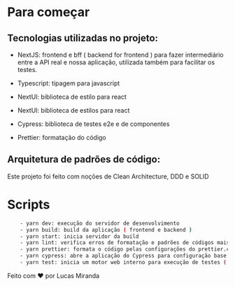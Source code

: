 # Para começar
## Tecnologias utilizadas no projeto:

* NextJS: frontend e bff ( backend for frontend ) para fazer intermediário entre a API real e nossa aplicação, utilizada também para facilitar os testes.
  
* Typescript: tipagem para javascript
  
* NextUI: biblioteca de estilo para react

* NextUI: biblioteca de estilos para react

* Cypress: biblioteca de testes e2e e de componentes
  
* Prettier: formatação do código

## Arquitetura de padrões de código:
Este projeto foi feito com noções de Clean Architecture, DDD e SOLID

# Scripts
```bash
    - yarn dev: execução do servidor de desenvolvimento
    - yarn build: build da aplicação ( frontend e backend )
    - yarn start: inicia servidor da build
    - yarn lint: verifica erros de formatação e padrões de códigos mais simples
    - yarn prettier: formata o código pelas configurações do prettier.config.js
    - yarn cypress: abre a aplicação do Cypress para configuração base de testes
    - yarn test: inicia um motor web interno para execução de testes ( neste projeto, e2e )
```

Feito com ❤️ por Lucas Miranda